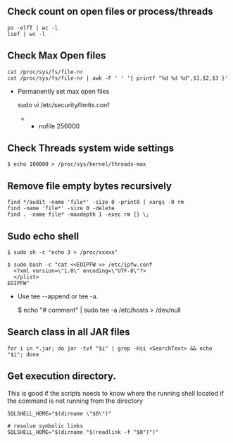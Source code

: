 ## Check count on open files or process/threads

    ps -elfT | wc -l
    lsof | wc -l
    
## Check Max Open files

    cat /proc/sys/fs/file-nr
    cat /proc/sys/fs/file-nr | awk -F ' ' '{ printf "%d %d %d",$1,$2,$3 }'

- Permanently set max open files

    sudo vi /etc/security/limits.conf
    
    * - nofile 256000
    
## Check Threads system wide settings

    $ echo 100000 > /proc/sys/kernel/threads-max

## Remove file empty bytes recursively

    find */audit -name 'file*' -size 0 -print0 | xargs -0 rm
    find -name 'file*' -size 0 -delete
    find . -name file* -maxdepth 1 -exec rm {} \;
    
## Sudo echo shell

    $ sudo sh -c "echo 3 > /proc/xxxxx"
    
    $ sudo bash -c "cat <<EOIPFW >> /etc/ipfw.conf
      <?xml version=\"1.0\" encoding=\"UTF-8\"?>
      </plist>
    EOIPFW"

- Use tee --append or tee -a.

    $ echo "# comment" |  sudo tee -a /etc/hosts > /dev/null
    
## Search class in all JAR files

    for i in *.jar; do jar -tvf "$i" | grep -Hsi <SearchText> && echo "$i"; done
    

## Get execution directory.  

This is good if the scripts needs to know where the running shell located if the 
command is not running from the directory    
    
    SQLSHELL_HOME="$(dirname \"$0\")"
    
    # resolve symbolic links
    SQLSHELL_HOME="$(dirname "$(readlink -f "$0")")"
